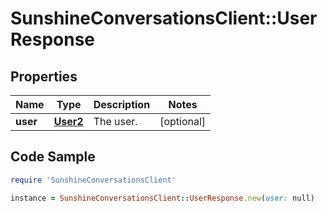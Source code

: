 # SunshineConversationsClient::UserResponse

## Properties

Name | Type | Description | Notes
------------ | ------------- | ------------- | -------------
**user** | [**User2**](User2.md) | The user. | [optional] 

## Code Sample

```ruby
require 'SunshineConversationsClient'

instance = SunshineConversationsClient::UserResponse.new(user: null)
```



